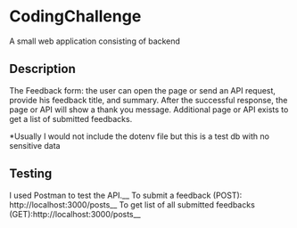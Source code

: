 # CodingChallenge
A small web application consisting of backend

## Description
The Feedback form: the user can open the page or send an API request,
provide his feedback title, and summary. After the successful response, the
page or API will show a thank you message. Additional page or API exists to
get a list of submitted feedbacks.

*Usually I would not include the dotenv file but this is a test db with no sensitive data

## Testing
I used Postman to test the API.__
To submit a feedback (POST): http://localhost:3000/posts__
To get list of all submitted feedbacks (GET):http://localhost:3000/posts__
